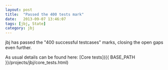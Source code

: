 ```yaml
---
layout: post
title:  "Passed the 400 tests mark"
date:   2013-09-07 13:46:07
tags: [jbj, State]
category: jbj
---
```


jbj has passed the "400 successful testcases" marks, closing the open gaps even further.

As usual details can be found here: [Core tests]({{ BASE_PATH }}/projects/jbj/core_tests.html)
